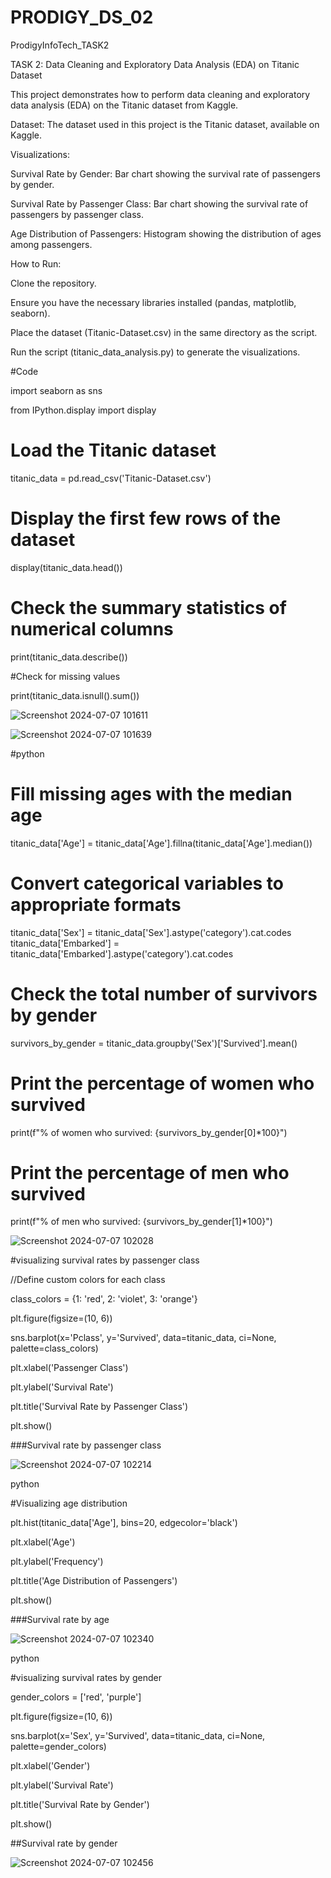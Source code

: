 # PRODIGY_DS_02

ProdigyInfoTech_TASK2

TASK 2: Data Cleaning and Exploratory Data Analysis (EDA) on Titanic Dataset

This project demonstrates how to perform data cleaning and exploratory data analysis (EDA) on the Titanic dataset from Kaggle.


Dataset:
The dataset used in this project is the Titanic dataset, available on Kaggle.


Visualizations:

Survival Rate by Gender: Bar chart showing the survival rate of passengers by gender.

Survival Rate by Passenger Class: Bar chart showing the survival rate of passengers by passenger class.

Age Distribution of Passengers: Histogram showing the distribution of ages among passengers.


How to Run:

Clone the repository.

Ensure you have the necessary libraries installed (pandas, matplotlib, seaborn).

Place the dataset (Titanic-Dataset.csv) in the same directory as the script.

Run the script (titanic_data_analysis.py) to generate the visualizations.


#Code

import seaborn as sns

from IPython.display import display

# Load the Titanic dataset

titanic_data = pd.read_csv('Titanic-Dataset.csv')

# Display the first few rows of the dataset

display(titanic_data.head())

# Check the summary statistics of numerical columns

print(titanic_data.describe())

#Check for missing values

print(titanic_data.isnull().sum())

![Screenshot 2024-07-07 101611](https://github.com/Chilukuri-NeethuReddy/PRODIGY_DS_02/assets/174725064/855ab970-ecdc-4c4f-a940-e967f13e756e)

![Screenshot 2024-07-07 101639](https://github.com/Chilukuri-NeethuReddy/PRODIGY_DS_02/assets/174725064/f12c5a9d-5a9c-46dd-8556-1e3901f8a960)


#python

# Fill missing ages with the median age

titanic_data['Age'] = titanic_data['Age'].fillna(titanic_data['Age'].median())

# Convert categorical variables to appropriate formats

titanic_data['Sex'] = titanic_data['Sex'].astype('category').cat.codes
titanic_data['Embarked'] = titanic_data['Embarked'].astype('category').cat.codes

# Check the total number of survivors by gender

survivors_by_gender = titanic_data.groupby('Sex')['Survived'].mean()

# Print the percentage of women who survived

print(f"% of women who survived: {survivors_by_gender[0]*100}")

# Print the percentage of men who survived

print(f"% of men who survived: {survivors_by_gender[1]*100}")


![Screenshot 2024-07-07 102028](https://github.com/Chilukuri-NeethuReddy/PRODIGY_DS_02/assets/174725064/b658dd28-b1c8-41bb-a40f-8fa1937dced4)


#visualizing survival rates by passenger class

//Define custom colors for each class

class_colors = {1: 'red', 2: 'violet', 3: 'orange'}

plt.figure(figsize=(10, 6))

sns.barplot(x='Pclass', y='Survived', data=titanic_data, ci=None, palette=class_colors)

plt.xlabel('Passenger Class')

plt.ylabel('Survival Rate')

plt.title('Survival Rate by Passenger Class')

plt.show()

###Survival rate by passenger class

![Screenshot 2024-07-07 102214](https://github.com/Chilukuri-NeethuReddy/PRODIGY_DS_02/assets/174725064/d07b1add-1dfa-4196-9a02-bfce19ced10c)


python

#Visualizing age distribution

plt.hist(titanic_data['Age'], bins=20, edgecolor='black')

plt.xlabel('Age')

plt.ylabel('Frequency')

plt.title('Age Distribution of Passengers')

plt.show()

###Survival rate by age

![Screenshot 2024-07-07 102340](https://github.com/Chilukuri-NeethuReddy/PRODIGY_DS_02/assets/174725064/8a2a62b8-9a4d-4940-9d09-7550df3769d6)


python

#visualizing survival rates by gender

gender_colors = ['red', 'purple']

plt.figure(figsize=(10, 6))

sns.barplot(x='Sex', y='Survived', data=titanic_data, ci=None, palette=gender_colors)

plt.xlabel('Gender')

plt.ylabel('Survival Rate')

plt.title('Survival Rate by Gender')

plt.show()

##Survival rate by gender

![Screenshot 2024-07-07 102456](https://github.com/Chilukuri-NeethuReddy/PRODIGY_DS_02/assets/174725064/3c82d5ea-cd1c-44f1-a48a-364003980dad)






